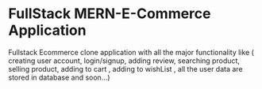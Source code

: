 # FullStack MERN-E-Commerce Application
Fullstack  Ecommerce clone application with all the major functionality like ( creating user account, login/signup, adding review, searching product, selling product, adding to cart , adding to wishList , all the user data are stored in database and soon...)
